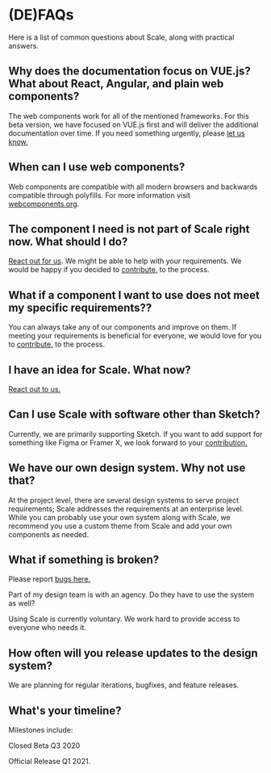 # (DE)FAQs

Here is a list of common questions about Scale, along with practical answers.

## Why does the documentation focus on VUE.js? What about React, Angular, and plain web components?

The web components work for all of the mentioned frameworks. For this beta version, we have focused on VUE.js first and will deliver the additional documentation over time. If you need something urgently, please [let us know.](/story/community-your-feedback--page)

## When can I use web components?

Web components are compatible with all modern browsers and backwards compatible through polyfills. For more information visit [webcomponents.org](https://webcomponents.org).

## The component I need is not part of Scale right now. What should I do?

[React out for us](/story/community-your-feedback--page). We might be able to help with your requirements. We would be happy if you decided to [contribute.](/story/community-contributing-to-scale--page) to the process.

## What if a component I want to use does not meet my specific requirements??

You can always take any of our components and improve on them. If meeting your requirements is beneficial for everyone, we would love for you to [contribute.](/story/community-contributing-to-scale--page) to the process.

## I have an idea for Scale. What now?

[React out to us.](/story/community-your-feedback--page)

## Can I use Scale with software other than Sketch?

Currently, we are primarily supporting Sketch. If you want to add support for something like Figma or Framer X, we look forward to your [contribution.](/story/community-contributing-to-scale--page)

## We have our own design system. Why not use that?

At the project level, there are several design systems to serve project requirements; Scale addresses the requirements at an enterprise level. While you can probably use your own system along with Scale, we recommend you use a custom theme from Scale and add your own components as needed.

## What if something is broken?

Please report [bugs here.](/story/community-your-feedback--page)

Part of my design team is with an agency. Do they have to use the system as well?

Using Scale is currently voluntary. We work hard to provide access to everyone who needs it.

## How often will you release updates to the design system?

We are planning for regular iterations, bugfixes, and feature releases.

## What's your timeline?

Milestones include:

Closed Beta Q3 2020

Official Release Q1 2021.
